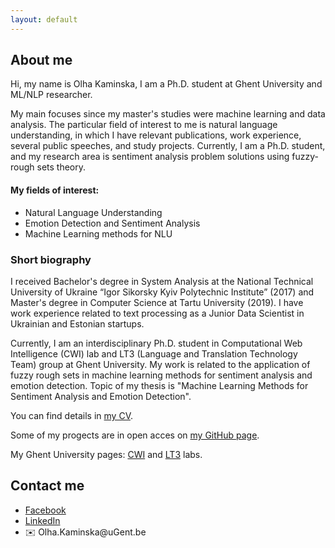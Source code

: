 ```yaml
---
layout: default
---
```

<!--<h1 style="color:Tomato;text-align:center;">Machine Learning and Natural Language Processing research</h1> -->

<h2>About me</h2>

<p class="main-text">Hi, my name is Olha Kaminska, I am a Ph.D. student at Ghent University and ML/NLP researcher.</p>
<p class="main-text">My main focuses since my master's studies were machine learning and data analysis. The particular field
of interest to me is natural language understanding, in which I have relevant publications, work experience, several
public speeches, and study projects. Currently, I am a Ph.D. student, and my research area is sentiment
analysis problem solutions using fuzzy-rough sets theory.</p>
  
<h4>My fields of interest:</h4>
<div class="main-text">
  <ul>
    <li>Natural Language Understanding</li>
    <li>Emotion Detection and Sentiment Analysis</li>
    <li>Machine Learning methods for NLU</li>
  </ul>
</div>

<h3>Short biography</h3>
<p>I received Bachelor's degree in System Analysis at the National Technical University of Ukraine “Igor Sikorsky Kyiv Polytechnic Institute” (2017) and Master's degree in Computer Science at Tartu University (2019). I have work experience related to text processing as a Junior Data Scientist in Ukrainian and Estonian startups.</p>
<p>Currently, I am an interdisciplinary Ph.D. student in Computational Web Intelligence (CWI) lab and LT3 (Language and Translation Technology Team) group at Ghent University. My work is related to the application of fuzzy rough sets in machine learning methods for sentiment analysis and emotion detection. Topic of my thesis is "Machine Learning Methods for Sentiment Analysis and Emotion Detection".</p>
<p>You can find details in <a href="https://olha-kaminska.github.io/Olha_Kaminska_CV.pdf"> my CV<a/>.</p>
<p>Some of my progects are in open acces on <a href="https://github.com/olha-kaminska">my GitHub page</a>.</p> 
<p>My Ghent University pages: <a href="https://cwi.ugent.be/research/team/olha-kaminska.php">CWI</a> and <a href="https://www.lt3.ugent.be/people/olha-kaminska">LT3</a> labs.</p> 

<h2 >Contact me</h2>
<div class="main-text">
  <ul>
    <li><a href="https://www.facebook.com/olha.kaminska.399">Facebook</a></li>
    <li><a href="https://www.linkedin.com/in/olha-kaminska-97027513a/">LinkedIn</a></li>
    <li><div class="links">
  <span class="icon">✉️ </span>Olha.Kaminska@uGent.be
</div></li>
  </ul>
</div>
